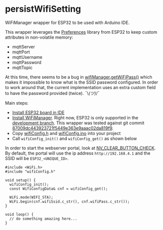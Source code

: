 # persistWifiSetting

WiFiManager wrapper for ESP32 to be used with Arduino IDE.

This wrapper leverages the [Preferences](https://github.com/espressif/arduino-esp32/blob/master/libraries/Preferences/src/Preferences.h
) library from ESP32 to keep custom attributes in non-volatile memory:

- mqttServer
- mqttPort
- mqttUsername
- mqttPassword
- mqttTopic

At this time, there seems to be a bug in [wifiManager.getWiFiPass()](https://github.com/flavio-fernandes/WiFiManager/blob/87009dc443923721f5449e363e9aaac02da819f9/WiFiManager.h#L282)
which makes it impossible to know what is the SSID password configured. In order to work around that, the current implementation uses an extra custom field to have the password
provided (twice). ¯\\_(ツ)_/¯

Main steps:

- [Install ESP32 board in IDE](https://randomnerdtutorials.com/installing-the-esp32-board-in-arduino-ide-windows-instructions/)
- [Install WiFiManager](https://github.com/tzapu/WiFiManager). Right now, ESP32 is only supported in the [development branch](https://github.com/tzapu/WiFiManager/tree/development).
This wrapper was tested against git commit [87009dc443923721f5449e363e9aaac02da819f9](https://github.com/flavio-fernandes/WiFiManager/tree/87009dc443923721f5449e363e9aaac02da819f9).
- Copy [wifiConfig.h](https://github.com/flavio-fernandes/persistWifiSetting/blob/master/wifiConfig.h) and [wifiConfig.ino](https://github.com/flavio-fernandes/persistWifiSetting/blob/master/wifiConfig.ino) into your project
- Call `wifiConfig_init()` and `wifiConfig_get()` as shown below

In order to start the webserver portal, look at [NV_CLEAR_BUTTON_CHECK](https://github.com/flavio-fernandes/persistWifiSetting/blob/master/wifiConfig.h#L8-L12).
By default, the portal will use the ip address `http://192.168.4.1` and the SSID will be `ESP32_<UNIQUE_ID>`.

```
#include <WiFi.h>
#include "wifiConfig.h"

void setup() {
  wifiConfig_init();
  const WifiConfigData& cnf = wifiConfig_get();

  WiFi.mode(WIFI_STA);
  WiFi.begin(cnf.wifiSsid.c_str(), cnf.wifiPass.c_str());
}

void loop() {
  // do something amazing here...
}
```

